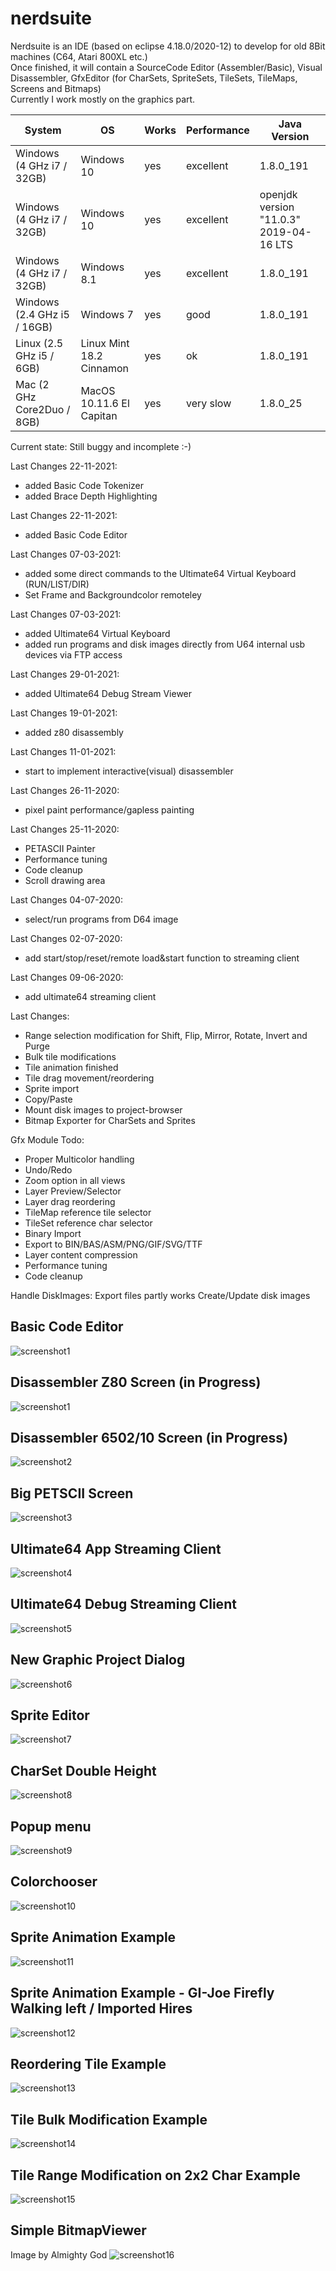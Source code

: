 # nerdsuite
Nerdsuite is an IDE (based on eclipse 4.18.0/2020-12) to develop for old 8Bit machines (C64, Atari 800XL etc.)  
Once finished, it will contain a SourceCode Editor (Assembler/Basic), Visual Disassembler, GfxEditor (for CharSets, SpriteSets, TileSets, TileMaps, Screens and Bitmaps)  
Currently I work mostly on the graphics part.  

| System | OS | Works | Performance | Java Version
| -- | -- | -- | -- | -- |
| Windows (4 GHz i7 / 32GB) | Windows 10 | yes | excellent| 1.8.0_191
| Windows (4 GHz i7 / 32GB) | Windows 10 | yes | excellent| openjdk version "11.0.3" 2019-04-16 LTS
| Windows (4 GHz i7 / 32GB) | Windows 8.1 | yes | excellent| 1.8.0_191
| Windows (2.4 GHz i5 / 16GB) | Windows 7 | yes | good| 1.8.0_191
| Linux (2.5 GHz i5 / 6GB) | Linux Mint 18.2 Cinnamon | yes | ok | 1.8.0_191
| Mac (2 GHz Core2Duo / 8GB) | MacOS 10.11.6 El Capitan | yes | very slow | 1.8.0_25

Current state: Still buggy and incomplete :-)

Last Changes 22-11-2021:
- added Basic Code Tokenizer
- added Brace Depth Highlighting

Last Changes 22-11-2021:
- added Basic Code Editor

Last Changes 07-03-2021:
- added some direct commands to the Ultimate64 Virtual Keyboard (RUN/LIST/DIR)
- Set Frame and Backgroundcolor remoteley

Last Changes 07-03-2021:
- added Ultimate64 Virtual Keyboard
- added run programs and disk images directly from U64 internal usb devices via FTP access

Last Changes 29-01-2021:
- added Ultimate64 Debug Stream Viewer

Last Changes 19-01-2021:
- added z80 disassembly

Last Changes 11-01-2021:
- start to implement interactive(visual) disassembler

Last Changes 26-11-2020:
- pixel paint performance/gapless painting

Last Changes 25-11-2020:
- PETASCII Painter
- Performance tuning
- Code cleanup
- Scroll drawing area

Last Changes 04-07-2020:
- select/run programs from D64 image

Last Changes 02-07-2020:
- add start/stop/reset/remote load&start function to streaming client

Last Changes 09-06-2020:
- add ultimate64 streaming client

Last Changes:
- Range selection modification for Shift, Flip, Mirror, Rotate, Invert and Purge
- Bulk tile modifications
- Tile animation finished
- Tile drag movement/reordering
- Sprite import
- Copy/Paste
- Mount disk images to project-browser
- Bitmap Exporter for CharSets and Sprites

Gfx Module Todo:
- Proper Multicolor handling
- Undo/Redo
- Zoom option in all views
- Layer Preview/Selector
- Layer drag reordering
- TileMap reference tile selector
- TileSet reference char selector
- Binary Import
- Export to BIN/BAS/ASM/PNG/GIF/SVG/TTF
- Layer content compression
- Performance tuning
- Code cleanup


Handle DiskImages:
Export files partly works
Create/Update disk images

## Basic Code Editor
![screenshot1](https://github.com/guidobonerz/nerdsuite/blob/develop/docs/basic_editor.png)
## Disassembler Z80 Screen (in Progress)
![screenshot1](https://github.com/guidobonerz/nerdsuite/blob/develop/docs/disasmz80.png)
## Disassembler 6502/10 Screen (in Progress)
![screenshot2](https://github.com/guidobonerz/nerdsuite/blob/develop/docs/disasm6502.png)
## Big PETSCII Screen
![screenshot3](https://github.com/guidobonerz/nerdsuite/blob/develop/docs/BigScreen2.png)
## Ultimate64 App Streaming Client
![screenshot4](https://github.com/guidobonerz/nerdsuite/blob/develop/docs/ultimate64-streaming-windows.png)
## Ultimate64 Debug Streaming Client
![screenshot5](https://github.com/guidobonerz/nerdsuite/blob/develop/docs/debugstream_view.png)
## New Graphic Project Dialog
![screenshot6](https://github.com/guidobonerz/nerdsuite/blob/develop/docs/ns_screen1.png)
## Sprite Editor
![screenshot7](https://github.com/guidobonerz/nerdsuite/blob/develop/docs/ns_screen2.png)
## CharSet Double Height
![screenshot8](https://github.com/guidobonerz/nerdsuite/blob/develop/docs/ns_screen4.png)
## Popup menu
![screenshot9](https://github.com/guidobonerz/nerdsuite/blob/develop/docs/ns_screen3.png)
## Colorchooser
![screenshot10](https://github.com/guidobonerz/nerdsuite/blob/develop/docs/ColorChooser.png)
## Sprite Animation Example
![screenshot11](https://github.com/guidobonerz/nerdsuite/blob/develop/docs/drops_animation.gif)
## Sprite Animation Example - GI-Joe Firefly Walking left / Imported Hires
![screenshot12](https://github.com/guidobonerz/nerdsuite/blob/develop/docs/gi-joe-firefly-walk-left.gif)
## Reordering Tile Example
![screenshot13](https://github.com/guidobonerz/nerdsuite/blob/develop/docs/tile_reordering.gif)
## Tile Bulk Modification Example
![screenshot14](https://github.com/guidobonerz/nerdsuite/blob/develop/docs/tile_bulk_modification.gif)
## Tile Range Modification on 2x2 Char Example
![screenshot15](https://github.com/guidobonerz/nerdsuite/blob/develop/docs/tile_range_modification.gif)
## Simple BitmapViewer
Image by Almighty God
![screenshot16](https://github.com/guidobonerz/nerdsuite/blob/develop/docs/koala.png)

